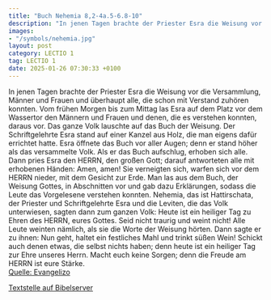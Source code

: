 ```yaml
---
title: "Buch Nehemia 8,2-4a.5-6.8-10"
description: "In jenen Tagen brachte der Priester Esra die Weisung vor die Versammlung, Männer und Frauen und überhaupt alle, die schon mit Verstand zuhören konnten. Vom frühen Morgen bis zum Mittag las Esra auf dem Platz vor dem Wassertor den Männern und Frauen und denen, die es verstehen kon...."
images:
- "/symbols/nehemia.jpg"
layout: post
category: LECTIO 1
tag: LECTIO 1
date: 2025-01-26 07:30:33 +0100
---
```

In jenen Tagen brachte der Priester Esra die Weisung vor die Versammlung, Männer und Frauen und überhaupt alle, die schon mit Verstand zuhören konnten.
Vom frühen Morgen bis zum Mittag las Esra auf dem Platz vor dem Wassertor den Männern und Frauen und denen, die es verstehen konnten, daraus vor.<!--more--> Das ganze Volk lauschte auf das Buch der Weisung.
Der Schriftgelehrte Esra stand auf einer Kanzel aus Holz, die man eigens dafür errichtet hatte.
Esra öffnete das Buch vor aller Augen; denn er stand höher als das versammelte Volk. Als er das Buch aufschlug, erhoben sich alle.
Dann pries Esra den HERRN, den großen Gott; darauf antworteten alle mit erhobenen Händen: Amen, amen! Sie verneigten sich, warfen sich vor dem HERRN nieder, mit dem Gesicht zur Erde.
Man las aus dem Buch, der Weisung Gottes, in Abschnitten vor und gab dazu Erklärungen, sodass die Leute das Vorgelesene verstehen konnten.
Nehemia, das ist Hattirschata, der Priester und Schriftgelehrte Esra und die Leviten, die das Volk unterwiesen, sagten dann zum ganzen Volk: Heute ist ein heiliger Tag zu Ehren des HERRN, eures Gottes. Seid nicht traurig und weint nicht! Alle Leute weinten nämlich, als sie die Worte der Weisung hörten.
Dann sagte er zu ihnen: Nun geht, haltet ein festliches Mahl und trinkt süßen Wein! Schickt auch denen etwas, die selbst nichts haben; denn heute ist ein heiliger Tag zur Ehre unseres Herrn. Macht euch keine Sorgen; denn die Freude am HERRN ist eure Stärke.<br>
[Quelle: Evangelizo](https://evangeliumtagfuertag.org/DE/gospel)

[Textstelle auf Bibelserver](https://www.bibleserver.com/EU/Nehemia8,2-4a.5-6.8-10)
